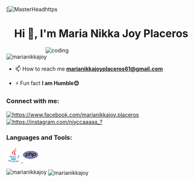 [![MasterHeadhttps](https://cdn.weasyl.com/~fluffkevlar/submissions/30165/efb64790c6059bf9f32f9922bdfd36fad18bdd135aff5f67e99a7f0f29749042/fluffkevlar-starfield-gif.gif)
<h1 align="center">Hi 👋, I'm Maria Nikka Joy Placeros</h1>
<img align="right" alt="coding" width="400" src="https://media.tenor.com/images/7db4eaa3e47272c8e58ee018fc390b7d/tenor.gif">
<p align="left"> <img src="https://komarev.com/ghpvc/?username=marianikkajoy&label=Profile%20views&color=0e75b6&style=flat" alt="marianikkajoy" /> </p>

- 📫 How to reach me **marianikkajoyplaceros61@gmail.com**

- ⚡ Fun fact **I am Humble😊**

<h3 align="left">Connect with me:</h3>
<p align="left">
<a href="https://fb.com/https://www.facebook.com/marianikkajoy.placeros" target="blank"><img align="center" src="https://raw.githubusercontent.com/rahuldkjain/github-profile-readme-generator/master/src/images/icons/Social/facebook.svg" alt="https://www.facebook.com/marianikkajoy.placeros" height="30" width="40" /></a>
<a href="https://instagram.com/https://instagram.com/niyccaaaaa_?" target="blank"><img align="center" src="https://raw.githubusercontent.com/rahuldkjain/github-profile-readme-generator/master/src/images/icons/Social/instagram.svg" alt="https://instagram.com/niyccaaaaa_?" height="30" width="40" /></a>
</p>

<h3 align="left">Languages and Tools:</h3>
<p align="left"> <a href="https://www.java.com" target="_blank" rel="noreferrer"> <img src="https://raw.githubusercontent.com/devicons/devicon/master/icons/java/java-original.svg" alt="java" width="40" height="40"/> </a> <a href="https://www.php.net" target="_blank" rel="noreferrer"> <img src="https://raw.githubusercontent.com/devicons/devicon/master/icons/php/php-original.svg" alt="php" width="40" height="40"/> </a> </p>

<p><img align="left" src="https://github-readme-stats.vercel.app/api/top-langs?username=marianikkajoy&show_icons=true&locale=en&layout=compact" alt="marianikkajoy" /></p>

<p>&nbsp;<img align="center" src="https://github-readme-stats.vercel.app/api?username=marianikkajoy&show_icons=true&locale=en" alt="marianikkajoy" /></p>




